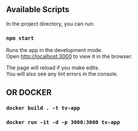 
## Available Scripts

In the project directory, you can run:

### `npm start`

Runs the app in the development mode.\
Open [http://localhost:3000](http://localhost:3000) to view it in the browser.

The page will reload if you make edits.\
You will also see any lint errors in the console.
 

## OR DOCKER



### `docker build . -t tv-app`
### `docker run -it -d -p 3000:3000 tv-app`
